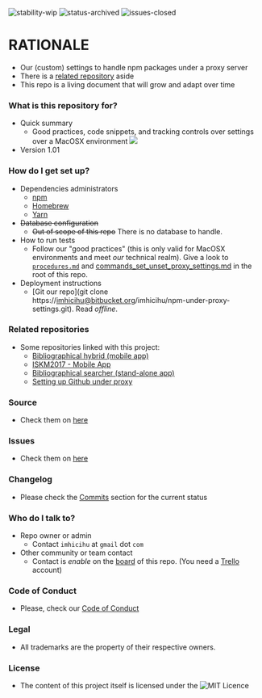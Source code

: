 ![stability-wip](https://bitbucket.org/repo/ekyaeEE/images/3847436881-internal_use_stable.png)
![status-archived](https://bitbucket.org/repo/ekyaeEE/images/3278295154-status_archived.png)
![issues-closed](https://bitbucket.org/repo/ekyaeEE/images/1555006384-issues_closed.png)

# RATIONALE #

* Our (custom) settings to handle npm packages under a proxy server
* There is a [related repository](https://bitbucket.org/imhicihu/proxy-access/) aside 
* This repo is a living document that will grow and adapt over time

### What is this repository for? ###

* Quick summary
    - Good practices, code snippets, and tracking controls over settings over a MacOSX environment
    ![](https://bitbucket.org/repo/rpxzA5j/images/1692203561-108949086-npm.png)
* Version 1.01

### How do I get set up? ###

* Dependencies administrators
    - [npm](https://www.npmjs.com/)
	- [Homebrew](https://brew.sh/)
    - [Yarn](https://yarnpkg.com/)
* ~~Database configuration~~
    - ~~Out of scope of this repo~~ There is no database to handle.
* How to run tests
    - Follow our "good practices" (this is only valid for MacOSX environments and meet *our* technical realm). Give a look to [`procedures.md`](https://bitbucket.org/imhicihu/npm-under-proxy-settings/src/master/Procedures.md) and [commands_set_unset_proxy_settings.md](https://bitbucket.org/imhicihu/npm-under-proxy-settings/src/master/commands_set_unset_proxy_settings.md) in the root of this repo.
* Deployment instructions
    - [Git our repo](git clone https://imhicihu@bitbucket.org/imhicihu/npm-under-proxy-settings.git). Read _offline_.
    
### Related repositories ###

* Some repositories linked with this project:
     - [Bibliographical hybrid (mobile app)](https://bitbucket.org/imhicihu/bibliographical-hybrid-mobile-app/src/)
     - [ISKM2017 - Mobile App](https://bitbucket.org/imhicihu/iskm2017-mobile-app/src/master/)
     - [Bibliographical searcher (stand-alone app)](https://bitbucket.org/imhicihu/bibliographical-searcher-stand-alone-app/src/master/)
     - [Setting up Github under proxy](https://bitbucket.org/imhicihu/setting-up-github-under-proxy/src/)

### Source ###

* Check them on [here](https://bitbucket.org/imhicihu/npm-under-proxy-settings/src)

### Issues ###

* Check them on [here](https://bitbucket.org/imhicihu/npm-under-proxy-settings/issues)

### Changelog ###

* Please check the [Commits](https://bitbucket.org/imhicihu/npm-under-proxy-settings/commits/) section for the current status

### Who do I talk to? ###

* Repo owner or admin
    - Contact `imhicihu` at `gmail` dot `com`
* Other community or team contact
    - Contact is _enable_ on the [board](https://bitbucket.org/imhicihu/npm-under-proxy-settings/addon/trello/trello-board) of this repo. (You need a [Trello](https://trello.com/) account)

### Code of Conduct

* Please, check our [Code of Conduct](https://bitbucket.org/imhicihu/npm-under-proxy-settings/src/master/code_of_conduct.md)

### Legal ###

* All trademarks are the property of their respective owners.

### License ###

* The content of this project itself is licensed under the ![MIT Licence](https://bitbucket.org/repo/ekyaeEE/images/2049852260-MIT-license-green.png) 
